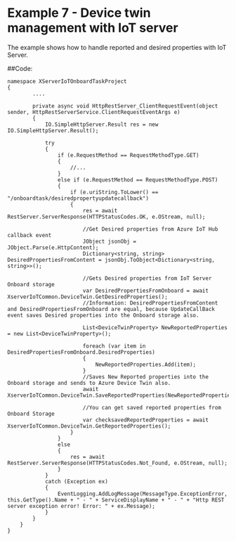 # Example 7 - Device twin management with IoT server

The example shows how to handle reported and desired properties with IoT Server.

##Code:

    namespace XServerIoTOnboardTaskProject
    {
            ....

            private async void HttpRestServer_ClientRequestEvent(object sender, HttpRestServerService.ClientRequestEventArgs e)
            {
                IO.SimpleHttpServer.Result res = new IO.SimpleHttpServer.Result();

                try
                {
                    if (e.RequestMethod == RequestMethodType.GET)
                    {
                        //...
                    }
                    else if (e.RequestMethod == RequestMethodType.POST)
                    {
                        if (e.uriString.ToLower() == "/onboardtask/desiredpropertyupdatecallback")
                        {
                            res = await RestServer.ServerResponse(HTTPStatusCodes.OK, e.OStream, null);

                            //Get Desired properties from Azure IoT Hub callback event
                            JObject jsonObj = JObject.Parse(e.HttpContent); 
                            Dictionary<string, string> DesiredPropertiesFromContent = jsonObj.ToObject<Dictionary<string, string>>();
                            
                            //Gets Desired properties from IoT Server Onboard storage
                            var DesiredPropertiesFromOnboard = await XserverIoTCommon.DeviceTwin.GetDesiredProperties();
                            //Information: DesiredPropertiesFromContent and DesiredPropertiesFromOnboard are equal, because UpdateCallBack event saves Desired properties into the Onboard storage also.

                            List<DeviceTwinProperty> NewReportedProperties = new List<DeviceTwinProperty>();

                            foreach (var item in DesiredPropertiesFromOnboard.DesiredProperties)
                            {
                                NewReportedProperties.Add(item);
                            }
                            //Saves New Reported properties into the Onboard storage and sends to Azure Device Twin also.
                            await XserverIoTCommon.DeviceTwin.SaveReportedProperties(NewReportedProperties);

                            //You can get saved reported properties from Onboard Storage
                            var checksavedReportedProperties = await XserverIoTCommon.DeviceTwin.GetReportedProperties();
                        }
                    }
                    else
                    {
                        res = await RestServer.ServerResponse(HTTPStatusCodes.Not_Found, e.OStream, null);
                    }
                }
                catch (Exception ex)
                {
                    EventLogging.AddLogMessage(MessageType.ExceptionError, this.GetType().Name + " - " + ServiceDisplayName + " - " + "Http REST server exception error! Error: " + ex.Message);
                }
            }
        }
    }
  
